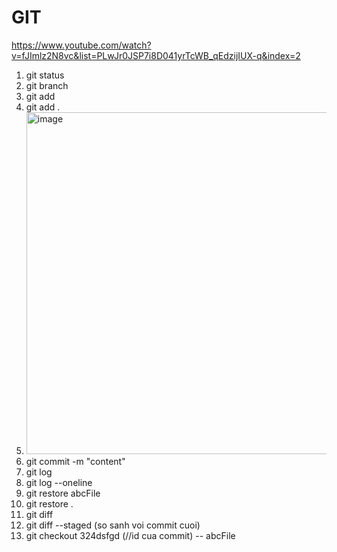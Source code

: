 # GIT

https://www.youtube.com/watch?v=fJImlz2N8vc&list=PLwJr0JSP7i8D041yrTcWB_qEdzijIUX-q&index=2

1. git status
2. git branch
3. git add
4. git add .
5. <img width="547" alt="image" src="https://user-images.githubusercontent.com/96764572/165423810-aee628cf-7b35-4ce9-8df0-1f6bc824d571.png">
6. git commit -m "content"
7. git log
8. git log --oneline
9. git restore abcFile
10. git restore .
11. git diff
12. git diff --staged (so sanh voi commit cuoi)
13. git checkout 324dsfgd (//id cua commit) -- abcFile 

